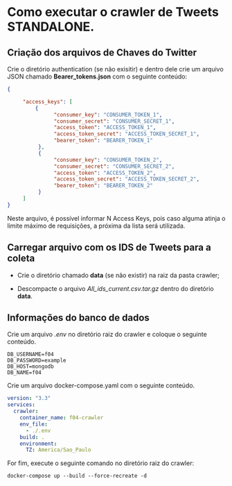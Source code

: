 # Como executar o crawler de Tweets STANDALONE.

## Criação dos arquivos de Chaves do Twitter

Crie o diretório authentication (se não exisitir) e dentro dele crie um arquivo JSON chamado **Bearer_tokens.json** com o seguinte conteúdo:

```json
{ 

     "access_keys": [
         {
               "consumer_key": "CONSUMER_TOKEN_1",
               "consumer_secret": "CONSUMER_SECRET_1",
               "access_token": "ACCESS_TOKEN_1",
               "access_token_secret": "ACCESS_TOKEN_SECRET_1",
               "bearer_token": "BEARER_TOKEN_1"
          },
          {
               "consumer_key": "CONSUMER_TOKEN_2",
               "consumer_secret": "CONSUMER_SECRET_2",
               "access_token": "ACCESS_TOKEN_2",
               "access_token_secret": "ACCESS_TOKEN_SECRET_2",
               "bearer_token": "BEARER_TOKEN_2"
          }
     ]
}

```

Neste arquivo, é possível informar N Access Keys, pois caso alguma atinja o limite máximo de requisições, a próxima da lista será utilizada.

## Carregar arquivo com os IDS de Tweets para a coleta

- Crie o diretório chamado **data** (se não existir) na raiz da pasta crawler;

- Descompacte o arquivo *All_ids_current.csv.tar.gz* dentro do diretório **data**.

## Informações do banco de dados

Crie um arquivo *.env*  no diretório raiz do crawler e coloque o seguinte conteúdo.

```
DB_USERNAME=f04
DB_PASSWORD=example
DB_HOST=mongodb
DB_NAME=f04
```

Crie um arquivo docker-compose.yaml com o seguinte conteúdo.

```yaml
version: "3.3"
services:
  crawler:
    container_name: f04-crawler
    env_file:
      - ./.env
    build: .
    environment:
      TZ: America/Sao_Paulo
```

For fim, execute o seguinte comando no diretório raiz do crawler:

```shell
docker-compose up --build --force-recreate -d
```
